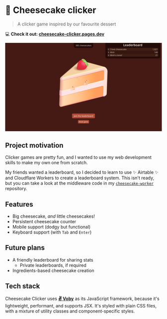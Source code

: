 # 🍰 Cheesecake clicker

> A clicker game inspired by our favourite dessert

💻 **Check it out: [cheesecake-clicker.pages.dev](https://cheesecake-clicker.pages.dev/)**

![Screenshot of Cheesecake clicker](cheesecake-clicker.png)

## Project motivation

Clicker games are pretty fun, and I wanted to use my web development skills to make my own one from scratch.

My friends wanted a leaderboard, so I decided to learn to use ✨ Airtable ✨ and Cloudflare Workers to create a leaderboard system. This isn't ready, but you can take a look at the middleware code in my [`cheesecake-worker`](https://github.com/MMK21Hub/cheesecake-worker) repository.

## Features

- Big cheesecake, _and_ little cheesecakes!
- Persistent cheesecake counter
- Mobile support (dodgy but functional)
- Keyboard support (with `Tab` and `Enter`)

## Future plans

- A friendly leaderboard for sharing stats
  - Private leaderboards, if required
- Ingredients-based cheesecake creation

## Tech stack

Cheesecake Clicker uses **[✌️ Voby](https://github.com/vobyjs/voby)** as its JavaScript framework, because it's lightweight, performant, and supports JSX. It's styled with plain CSS files, with a mixture of utility classes and component-specific styles.
